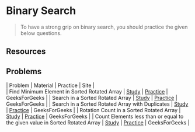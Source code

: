 # Binary Search

>To have a strong grip on binary search, you should practice the given below questions.

## Resources


## Problems

| Problem | Material | Practice |  Site |         
| Find Minimum Element in Sorted Rotated Array | [Study]() | [Practice](https://practice.geeksforgeeks.org/problems/minimum-element-in-a-sorted-and-rotated-array/0) | GeeksForGeeks |
| Search in a Sorted Rotated Array | [Study]() | [Practice](https://practice.geeksforgeeks.org/problems/search-in-a-rotated-array/0) | GeeksForGeeks |
| Search in a Sorted Rotated Array with Duplicates | [Study]() | [Practice](https://www.geeksforgeeks.org/search-an-element-in-a-sorted-and-rotated-array-with-duplicates/) |  GeeksForGeeks |
| Rotation Count in a Sorted Rotated Array | [Study]() | [Practice](https://practice.geeksforgeeks.org/problems/rotation/0) |  GeeksForGeeks |
| Count Elements less than or equal to the given value in Sorted Rotated Array | [Study]() | [Practice](https://www.geeksforgeeks.org/count-elements-less-equal-given-value-sorted-rotated-array/?ref=rp) |  GeeksForGeeks |
